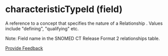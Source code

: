 # characteristicTypeId (field)

A reference to a concept that specifies the nature of a Relationship . Values include "defining", "qualifying" etc.

Note: Field name in the SNOMED CT Release Format 2 relationships table.






<a href="https://docs.google.com/forms/d/e/1FAIpQLScTmbZIf0UEQwYDkY27EEWBkaiYkHSbR0_9DmFrMLXoQLyL7Q/viewform?usp=pp_url&entry.1767247133=Release+File+Specification&entry.670899847=characteristicTypeId%20%28field%29" class="button primary">Provide Feedback</a>
